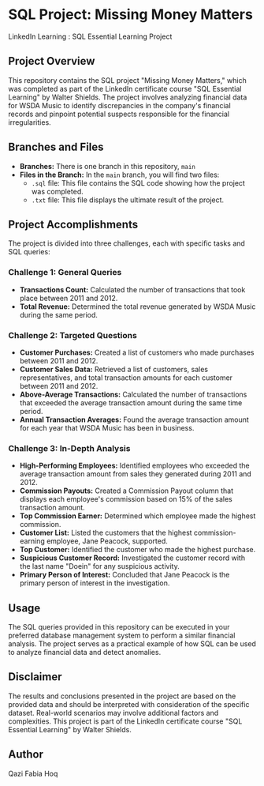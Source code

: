 # SQL Project: Missing Money Matters
LinkedIn Learning : SQL Essential Learning Project 

## Project Overview
This repository contains the SQL project "Missing Money Matters," which was completed as part of the LinkedIn certificate course "SQL Essential Learning" by Walter Shields. The project involves analyzing financial data for WSDA Music to identify discrepancies in the company's financial records and pinpoint potential suspects responsible for the financial irregularities.

## Branches and Files
- **Branches:** There is one branch in this repository, `main`
- **Files in the Branch:** In the `main` branch, you will find two files:
  - `.sql` file: This file contains the SQL code showing how the project was completed.
  - `.txt` file: This file displays the ultimate result of the project.

## Project Accomplishments
The project is divided into three challenges, each with specific tasks and SQL queries:

### Challenge 1: General Queries
- **Transactions Count:** Calculated the number of transactions that took place between 2011 and 2012.
- **Total Revenue:** Determined the total revenue generated by WSDA Music during the same period.

### Challenge 2: Targeted Questions
- **Customer Purchases:** Created a list of customers who made purchases between 2011 and 2012.
- **Customer Sales Data:** Retrieved a list of customers, sales representatives, and total transaction amounts for each customer between 2011 and 2012.
- **Above-Average Transactions:** Calculated the number of transactions that exceeded the average transaction amount during the same time period.
- **Annual Transaction Averages:** Found the average transaction amount for each year that WSDA Music has been in business.

### Challenge 3: In-Depth Analysis
- **High-Performing Employees:** Identified employees who exceeded the average transaction amount from sales they generated during 2011 and 2012.
- **Commission Payouts:** Created a Commission Payout column that displays each employee's commission based on 15% of the sales transaction amount.
- **Top Commission Earner:** Determined which employee made the highest commission.
- **Customer List:** Listed the customers that the highest commission-earning employee, Jane Peacock, supported.
- **Top Customer:** Identified the customer who made the highest purchase.
- **Suspicious Customer Record:** Investigated the customer record with the last name "Doein" for any suspicious activity.
- **Primary Person of Interest:** Concluded that Jane Peacock is the primary person of interest in the investigation.

## Usage
The SQL queries provided in this repository can be executed in your preferred database management system to perform a similar financial analysis. The project serves as a practical example of how SQL can be used to analyze financial data and detect anomalies.

## Disclaimer
The results and conclusions presented in the project are based on the provided data and should be interpreted with consideration of the specific dataset. Real-world scenarios may involve additional factors and complexities. This project is part of the LinkedIn certificate course "SQL Essential Learning" by Walter Shields.

## Author
Qazi Fabia Hoq
